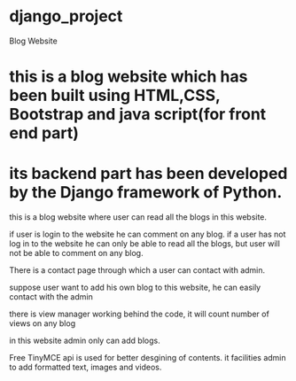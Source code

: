 # django_project
Blog Website 

# this is a blog website which has been built using HTML,CSS, Bootstrap and java script(for front end part)

# its backend part has been developed by the Django framework of Python.

 this is a blog website where user can read all the blogs in this website.

 if user is login to the website he can comment on any blog. if a user has not log in to the website he can only be able to read all the blogs, 
  but user will not be able to comment on any blog.

 There is a contact page through which a user can contact with admin.

 suppose user want to add his own blog to this website, he can easily contact with the admin

 there is view manager working behind the code, it will count number of views on any blog

 in this website admin only can add blogs.

 Free TinyMCE api is used for better desgining of contents. it facilities admin to add formatted text, images and videos.

